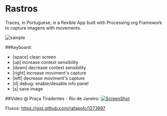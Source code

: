 Rastros
=======
Traces, in Portuguese, is a flexible App built with Processing.org Framework to capture imagens with movements.

![sample](http://extrapolo.com/docs/rastro.jpg)

##Keyboard:

+ [space] clean screen
+ [up] increase context sensibility
+ [down] decrease context sensibility
+ [right] increase moviment's capture
+ [left] decrease moviment's capture
+ [d] debug: enable/desable info panel
+ [s] save image

##Video @ Praça Tiradentes - Rio de Janeiro:
[![ScreenShot](http://b.vimeocdn.com/ts/340/530/340530845_640.jpg)](http://vimeo.com/49355849)

Fluxos: https://gist.github.com/rafapolo/1273897
